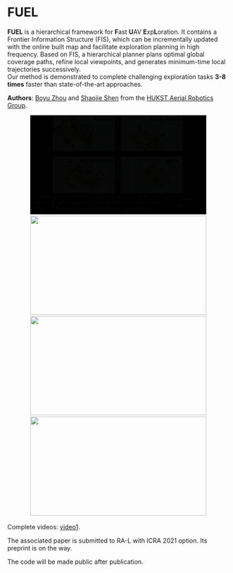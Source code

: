 # FUEL

**FUEL** is a hierarchical framework for **F**ast **U**AV **E**xp**L**oration.
It contains a Frontier Information Structure (FIS), which can be incrementally updated with the online built map and facilitate exploration planning in high frequency.
Based on FIS, a hierarchical planner plans optimal global coverage paths, refine local viewpoints, and generates minimum-time local trajectories successively.  
Our method is demonstrated to complete challenging exploration tasks **3-8 times** faster than state-of-the-art approaches.

__Authors__: [Boyu Zhou](http://boyuzhou.net) and [Shaojie Shen](http://uav.ust.hk/group/) from the [HUKST Aerial Robotics Group](http://uav.ust.hk/).

<p align="center">
  <img src="files/1.gif" width = "400" height = "225"/>
  <img src="files/2.gif" width = "400" height = "225"/>
  <img src="files/3.gif" width = "400" height = "225"/>
  <img src="files/4.gif" width = "400" height = "225"/>
  <!-- <img src="files/icra20_1.gif" width = "320" height = "180"/> -->
</p>

Complete videos: [video1](https://www.youtube.com/watch?v=_dGgZUrWk-8).

The associated paper is submitted to RA-L with ICRA 2021 option.
Its preprint is on the way.

The code will be made public after publication.


